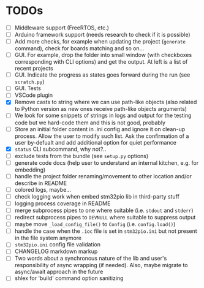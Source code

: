 # TODOs

 - [ ] Middleware support (FreeRTOS, etc.)
 - [ ] Arduino framework support (needs research to check if it is possible)
 - [ ] Add more checks, for example when updating the project (`generate` command), check for boards matching and so on...
 - [ ] GUI. For example, drop the folder into small window (with checkboxes corresponding with CLI options) and get the output. At left is a list of recent projects
 - [ ] GUI. Indicate the progress as states goes forward during the run (see `scratch.py`)
 - [ ] GUI. Tests
 - [ ] VSCode plugin
 - [x] Remove casts to string where we can use path-like objects (also related to Python version as new ones receive path-like objects arguments)
 - [ ] We look for some snippets of strings in logs and output for the testing code but we hard-code them and this is not good, probably
 - [ ] Store an initial folder content in .ini config and ignore it on clean-up process. Allow the user to modify such list. Ask the confirmation of a user by-defualt and add additional option for quiet performance
 - [x] `status` CLI subcommand, why not?..
 - [ ] exclude tests from the bundle (see `setup.py` options)
 - [ ] generate code docs (help user to understand an internal kitchen, e.g. for embedding)
 - [ ] handle the project folder renaming/movement to other location and/or describe in README
 - [ ] colored logs, maybe...
 - [ ] check logging work when embed stm32pio lib in third-party stuff
 - [ ] logging process coverage in README
 - [ ] merge subprocess pipes to one where suitable (i.e. `stdout` and `stderr`)
 - [ ] redirect subprocess pipes to `DEVNULL` where suitable to suppress output
 - [ ] maybe move `_load_config_file()` to `Config` (i.e. `config.load()`)
 - [ ] handle the case when the `.ioc` file is set in `stm32pio.ini` but not present in the file system anymore
 - [ ] `stm32pio.ini` config file validation
 - [ ] CHANGELOG markdown markup
 - [ ] Two words about a synchronous nature of the lib and user's responsibility of async wrapping (if needed). Also, maybe migrate to async/await approach in the future
 - [ ] shlex for 'build' command option sanitizing
